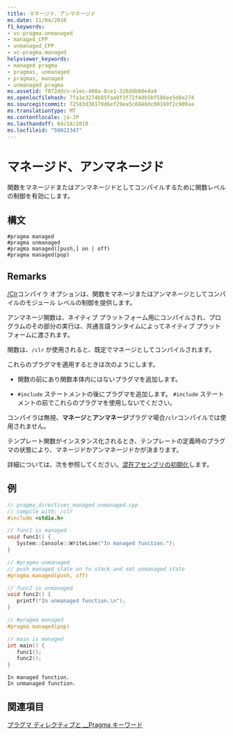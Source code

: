 ```yaml
---
title: マネージド、アンマネージド
ms.date: 11/04/2016
f1_keywords:
- vc-pragma.unmanaged
- managed_CPP
- unmanaged_CPP
- vc-pragma.managed
helpviewer_keywords:
- managed pragma
- pragmas, unmanaged
- pragmas, managed
- unmanaged pragma
ms.assetid: f072ddcc-e1ec-408a-8ce1-326ddb60e4a4
ms.openlocfilehash: 7fa1e3274b85faa9f3f72f4db5bf586ee5d8e274
ms.sourcegitcommit: 72583d30170d6ef29ea5c6848dc00169f2c909aa
ms.translationtype: MT
ms.contentlocale: ja-JP
ms.lasthandoff: 04/18/2019
ms.locfileid: "59022347"
---
```

# <a name="managed-unmanaged"></a>マネージド、アンマネージド
関数をマネージドまたはアンマネージドとしてコンパイルするために関数レベルの制御を有効にします。

## <a name="syntax"></a>構文

```
#pragma managed
#pragma unmanaged
#pragma managed([push,] on | off)
#pragma managed(pop)
```

## <a name="remarks"></a>Remarks

[/Clr](../build/reference/clr-common-language-runtime-compilation.md)コンパイラ オプションは、関数をマネージまたはアンマネージとしてコンパイルのモジュール レベルの制御を提供します。

アンマネージ関数は、ネイティブ プラットフォーム用にコンパイルされ、プログラムのその部分の実行は、共通言語ランタイムによってネイティブ プラットフォームに渡されます。

関数は、`/clr` が使用されると、既定でマネージとしてコンパイルされます。

これらのプラグマを適用するときは次のようにします。

- 関数の前にあり関数本体内にはないプラグマを追加します。

- `#include` ステートメントの後にプラグマを追加します。 `#include` ステートメントの前でこれらのプラグマを使用しないでください。

コンパイラは無視、**マネージ**と**アンマネージ**プラグマ場合`/clr`コンパイルでは使用されません。

テンプレート関数がインスタンス化されるとき、テンプレートの定義時のプラグマの状態により、マネージドかアンマネージドかが決まります。

詳細については、次を参照してください。[混在アセンブリの初期化](../dotnet/initialization-of-mixed-assemblies.md)します。

## <a name="example"></a>例

```cpp
// pragma_directives_managed_unmanaged.cpp
// compile with: /clr
#include <stdio.h>

// func1 is managed
void func1() {
   System::Console::WriteLine("In managed function.");
}

// #pragma unmanaged
// push managed state on to stack and set unmanaged state
#pragma managed(push, off)

// func2 is unmanaged
void func2() {
   printf("In unmanaged function.\n");
}

// #pragma managed
#pragma managed(pop)

// main is managed
int main() {
   func1();
   func2();
}
```

```Output
In managed function.
In unmanaged function.
```

## <a name="see-also"></a>関連項目

[プラグマ ディレクティブと __Pragma キーワード](../preprocessor/pragma-directives-and-the-pragma-keyword.md)